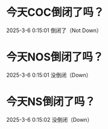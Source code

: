 # 今天COC倒闭了吗？

2025-3-6 0:15:01 倒闭了（Not Down）

# 今天NOS倒闭了吗？

2025-3-6 0:15:01 没倒闭（Down）

# 今天NS倒闭了吗？

2025-3-6 0:15:02 没倒闭（Down）

